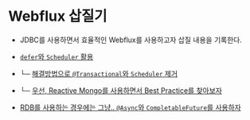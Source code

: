 # Webflux 삽질기

- JDBC를 사용하면서 효율적인 Webflux를 사용하고자 삽질 내용을 기록한다.
- [`defer`와 `Scheduler` 활용](./use-defer-and-scheduler.md)
- └─ [해결방법으로 `@Transactional`와 `Scheduler` 제거](./not-use-scheduler-and-transactional.md)
- └─ [우선, Reactive Mongo를 사용하면서 Best Practice를 찾아보자](./reactive-mongo-start.md)

- [RDB를 사용하는 경우에는 그냥.. `@Async`와 `CompletableFuture`를 사용하자](./reactivex-with-rdb.md)
